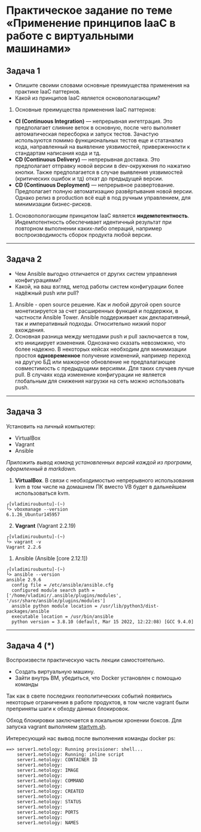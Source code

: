 # Практическое задание по теме «Применение принципов IaaC в работе с виртуальными машинами»

## Задача 1

- Опишите своими словами основные преимущества применения на практике IaaC паттернов.
- Какой из принципов IaaC является основополагающим?

1. Основные преимущества применения IaaC паттернов:
- **CI (Continuous Integration)** — непрерывная ингетграция. Это предполагает слияние веток в основную, после чего выполняет автоматическая пересборка и запуск тестов. Зачастую используются помимо функциональных тестов еще и статанализ кода, направленный на выявление уязвимостей, приверженности к стандартам написания кода и тд.   
- **CD (Continuous Delivery)** — непрерывная доставка. Это предполагает отправку новой версии в dev-окружения по нажатию кнопки. Также предполагается в случае выявления уязвимостей (критических ошибок и тд) откат до предыдущей версии.
- **CD (Continuous Deployment)** — непрерывное развертование. Предполагает полную автоматизацию развёртывания новой версии. Однако релиз в production всё ещё в под ручным управлением, для минимизации бизнес-рисков.   

1. Основопологающим принципом IaaC является **индемпотентность**. Индемпотентность обеспечивает идентичный результат при повторном выполнении каких-либо операций, например воспроизводимость сборок продукта любой версии.

---

## Задача 2

- Чем Ansible выгодно отличается от других систем управления конфигурациями?
- Какой, на ваш взгляд, метод работы систем конфигурации более надёжный push или pull?

1. Ansible - open source решение. Как и любой другой open source монетизируется за счет расширенных функций и поддержки, в частности Ansible Tower. Ansible поддерживает как декларативный, так и императивный подходы. Относительно низкий порог вхождения.
2. Основная разница между методами push и pull заключается в том, кто инициирует изменения. Однозначно сказать невозможно, что более надежно. В некоторых кейсах необходим для минимизации простоя **одновременное** получение изменений, например переход на другую БД или мажорное обновление не предпалагающее совместимость с предыдущими версиями. Для таких случаев лучше pull. В случаях кода изменение конфигурации не является глобальным для снижения нагрузки на сеть можно использовать push.
---

## Задача 3

Установить на личный компьютер:

- VirtualBox
- Vagrant
- Ansible

*Приложить вывод команд установленных версий каждой из программ, оформленный в markdown.*

1. **VirtualBox**. В связи с необходимостью непрерывного использования kvm в том числе на домашнем ПК вместо VB будет в дальнейшем использоваться kvm.


```
┌[vladimir☮ubuntu]-(~)
└> vboxmanage --version
6.1.26_Ubuntur145957

```

2. **Vagrant** (Vagrant 2.2.19)

```
┌[vladimir☮ubuntu]-(~)
└> vagrant -v
Vagrant 2.2.6
```

1. Ansible (Ansible [core 2.12.1])

```
┌[vladimir☮ubuntu]-(~)
└> ansible --version
ansible 2.9.6
  config file = /etc/ansible/ansible.cfg
  configured module search path = ['/home/vladimir/.ansible/plugins/modules', '/usr/share/ansible/plugins/modules']
  ansible python module location = /usr/lib/python3/dist-packages/ansible
  executable location = /usr/bin/ansible
  python version = 3.8.10 (default, Mar 15 2022, 12:22:08) [GCC 9.4.0]
```

---

## Задача 4 (*)

Воспроизвести практическую часть лекции самостоятельно.

- Создать виртуальную машину.
- Зайти внутрь ВМ, убедиться, что Docker установлен с помощью команды

Так как в свете последних геополитических событий появились некоторые ограничения в работе продуктов, в том числе vagrant были преприняты шаги к обходу данных блокировок.

Обход блокировки заключается в локальном хронении боксов. Для запуска vagrant выполняем [startvm.sh](startvm.sh).

Интересующий нас вывод после выполнения команды docker ps:
```
==> server1.netology: Running provisioner: shell...
    server1.netology: Running: inline script
    server1.netology: CONTAINER ID
    server1.netology:    
    server1.netology: IMAGE
    server1.netology:      
    server1.netology: COMMAND
    server1.netology:    
    server1.netology: CREATED
    server1.netology:    
    server1.netology: STATUS
    server1.netology:     
    server1.netology: PORTS
    server1.netology:      
    server1.netology: NAMES
```
